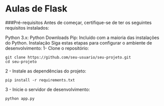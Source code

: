 # Aulas de Flask

###Pré-requisitos
Antes de começar, certifique-se de ter os seguintes requisitos instalados:

Python 3.x: Python Downloads
Pip: Incluído com a maioria das instalações do Python.
Instalação
Siga estas etapas para configurar o ambiente de desenvolvimento:
1- Clone o repositório:
```
git clone https://github.com/seu-usuario/seu-projeto.git
cd seu-projeto
```
2 - Instale as dependências do projeto:
```
pip install -r requirements.txt
```
3 - Inicie o servidor de desenvolvimento:
```
python app.py
```
